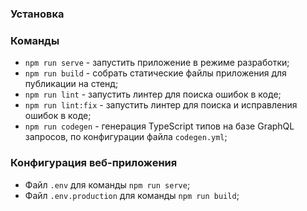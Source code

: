 ### Установка

### Команды

- `npm run serve` - запустить приложение в режиме разработки;
- `npm run build` - собрать статические файлы приложения для публикации на стенд;
- `npm run lint` - запустить линтер для поиска ошибок в коде;
- `npm run lint:fix` - запустить линтер для поиска и исправления ошибок в коде;
- `npm run codegen` - генерация TypeScript типов на базе GraphQL запросов, по конфигурации файла `codegen.yml`;

### Конфигурация веб-приложения

- Файл `.env` для команды `npm run serve`;
- Файл `.env.production` для команды `npm run build`;